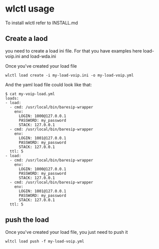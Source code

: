 # wlctl usage
To install wlctl refer to INSTALL.md

## Create a laod
you need to create a load ini file. For that you have examples here load-voip.ini and load-wda.ini

Once you've created your load file
```
wlctl load create -i my-load-voip.ini -o my-load-voip.yml
```

And the yaml load file could look like that:
```
$ cat my-voip-load.yml 
loads:
- load:
  - cmd: /usr/local/bin/baresip-wrapper
    env:
      LOGIN: 1000@127.0.0.1
      PASSWORD: my_password
      STACK: 127.0.0.1
  - cmd: /usr/local/bin/baresip-wrapper
    env:
      LOGIN: 1001@127.0.0.1
      PASSWORD: my_password
      STACK: 127.0.0.1
  ttl: 5
- load:
  - cmd: /usr/local/bin/baresip-wrapper
    env:
      LOGIN: 1000@127.0.0.1
      PASSWORD: my_password
      STACK: 127.0.0.1
  - cmd: /usr/local/bin/baresip-wrapper
    env:
      LOGIN: 1001@127.0.0.1
      PASSWORD: my_password
      STACK: 127.0.0.1
  ttl: 5
```
## push the load
Once you've created your load file, you just need to push it
```
wltcl load push -f my-load-voip.yml
```

